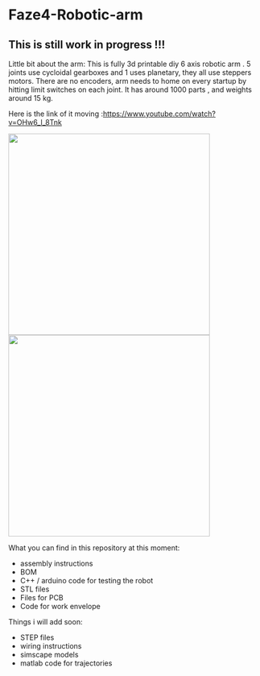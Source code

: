 # Faze4-Robotic-arm

## This is still work in progress  !!!

Little bit about the arm: 
This is fully 3d printable diy 6 axis robotic arm . 5 joints use cycloidal gearboxes and 1 uses planetary, they all use steppers motors. There are no encoders, arm needs to home on every startup by hitting limit switches on each joint.
It has around 1000 parts , and weights around 15 kg.

Here is the link of it moving :https://www.youtube.com/watch?v=OHw6_l_8Tnk

<img src="https://user-images.githubusercontent.com/30388414/63344825-9c168680-c351-11e9-8758-2c5f9d54bb04.jpg" width="400"> <img src="https://user-images.githubusercontent.com/30388414/63344712-56f25480-c351-11e9-8284-19d84db6c839.jpg" width="400">

What you can find in this repository at this moment:
- assembly instructions
- BOM
- C++ / arduino code for testing the robot
- STL files
- Files for PCB
- Code for work envelope

Things i will add soon:
- STEP files
- wiring instructions
- simscape models
- matlab code for trajectories 

